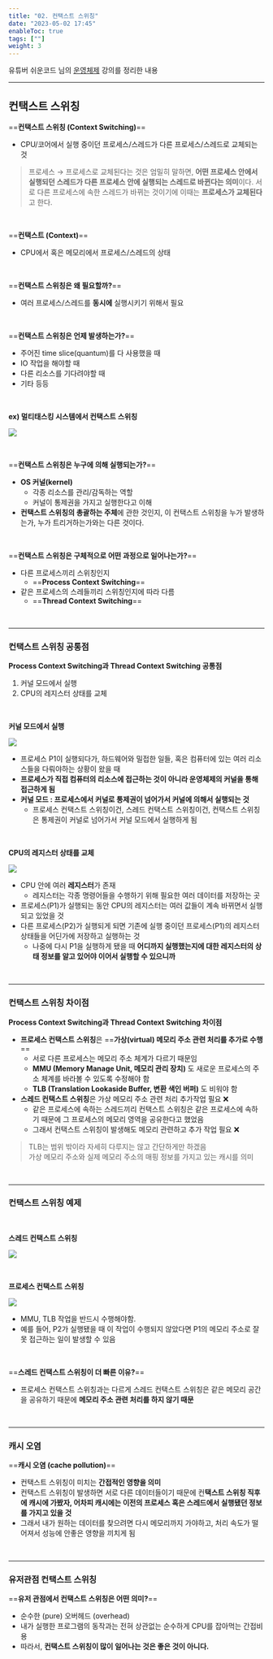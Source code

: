 ```yaml
---
title: "02. 컨택스트 스위칭"
date: "2023-05-02 17:45"
enableToc: true
tags: [""]
weight: 3
---
```


유튜버 쉬운코드 님의 <a href='https://www.youtube.com/@ez./playlists' target='_blank'>운영체제</a> 강의를 정리한 내용

<hr>

## 컨택스트 스위칭

==**컨택스트 스위칭 (Context Switching)**==
- CPU/코어에서 실행 중이던 프로세스/스레드가 다른 프로세스/스레드로 교체되는 것

> 프로세스 → 프로세스로 교체된다는 것은 엄밀히 말하면, **어떤 프로세스 안에서 실행되던 스레드가 다른 프로세스 안에 실행되는 스레드로 바뀐다는 의미**이다. 서로 다른 프로세스에 속한 스레드가 바뀌는 것이기에 이때는 **프로세스가 교체된다**고 한다.

<br>

==**컨택스트 (Context)**==
- CPU에서 혹은 메모리에서 프로세스/스레드의 상태

<br>

==**컨택스트 스위칭은 왜 필요할까?**==
- 여러 프로세스/스레드를 **동시에** 실행시키기 위해서 필요

<br>

==**컨택스트 스위칭은 언제 발생하는가?**==
- 주어진 time slice(quantum)를 다 사용했을 때
- IO 작업을 해야할 때
- 다른 리소스를 기다려야할 때
- 기타 등등

<br>

**ex) 멀티태스킹 시스템에서 컨택스트 스위칭**

![](brain/image/lecture02-25.png)

<br>

==**컨택스트 스위칭은 누구에 의해 실행되는가?**==
- **OS 커널(kernel)**
	- 각종 리소스를 관리/감독하는 역할
	- 커널이 통제권을 가지고 실행한다고 이해
- **컨택스트 스위칭의 총괄하는 주체**에 관한 것인지, 이 컨택스트 스위칭을 누가 발생하는가, 누가 트리거하는가와는 다른 것이다.

<br>

==**컨택스트 스위칭은 구체적으로 어떤 과정으로 일어나는가?**==
- 다른 프로세스끼리 스위칭인지
	- ==**Process Context Switching**==
- 같은 프로세스의 스레들끼리 스위칭인지에 따라 다름
	- ==**Thread Context Switching**==

<br><hr>

### 컨택스트 스위칭 공통점

**Process Context Switching과 Thread Context Switching 공통점**
1. 커널 모드에서 실행
2. CPU의 레지스터 상태를 교체

<br>

**커널 모드에서 실행**

![](brain/image/lecture02-26.png)

- 프로세스 P1이 실행되다가, 하드웨어와 밀접한 일들, 혹은 컴퓨터에 있는 여러 리소스들을 다뤄야하는 상황이 왔을 때
- **프로세스가 직접 컴퓨터의 리소스에 접근하는 것이 아니라 운영체제의 커널을 통해 접근하게 됨**
- **커널 모드 : 프로세스에서 커널로 통제권이 넘어가서 커널에 의해서 실행되는 것**
	- 프로세스 컨택스트 스위칭이건, 스레드 컨택스트 스위칭이건, 컨택스트 스위칭은 통제권이 커널로 넘어가서 커널 모드에서 실행하게 됨

<br>

**CPU의 레지스터 상태를 교체**

![](brain/image/lecture02-27.png)

- CPU 안에 여러 **레지스터**가 존재
	- 레지스터는 각종 명령어들을 수행하기 위해 필요한 여러 데이터를 저장하는 곳
- 프로세스(P1)가 실행되는 동안 CPU의 레지스터는 여러 값들이 계속 바뀌면서 실행되고 있었을 것
- 다른 프로세스(P2)가 실행되게 되면 기존에 실행 중이던 프로세스(P1)의 레지스터 상태들을 어딘가에 저장하고 실행하는 것
	- 나중에 다시 P1을 실행하게 됐을 때 **어디까지 실행했는지에 대한 레지스터의 상태 정보를 알고 있어야 이어서 실행할 수 있으니까**
 
<br><hr>

### 컨택스트 스위칭 차이점

**Process Context Switching과 Thread Context Switching 차이점**
- **프로세스 컨택스트 스위칭**은 ==**가상(virtual) 메모리 주소 관련 처리를 추가로 수행**==
	- 서로 다른 프로세스는 메모리 주소 체계가 다르기 때문임
	- **MMU (Memory Manage Unit, 메모리 관리 장치)** 도 새로운 프로세스의 주소 체계를 바라볼 수 있도록 수정해야 함
	- **TLB (Translation Lookaside Buffer, 변환 색인 버퍼)** 도 비워야 함
- **스레드 컨택스트 스위칭**은 가상 메모리 주소 관련 처리 추가작업 필요 ❌
	- 같은 프로세스에 속하는 스레드끼리 컨택스트 스위칭은 같은 프로세스에 속하기 때문에 그 프로세스의 메모리 영역을 공유한다고 했었음
	- 그래서 컨택스트 스위칭이 발생해도 메모리 관련하고 추가 작업 필요 ❌

> TLB는 범위 밖이라 자세히 다루지는 않고 간단하게만 하겠음 <br>
> 가상 메모리 주소와 실제 메모리 주소의 매핑 정보를 가지고 있는 캐시를 의미

<br><hr>

### 컨택스트 스위칭 예제

<br>

**스레드 컨택스트 스위칭**

![](brain/image/lecture02-28.png)

<br>

**프로세스 컨택스트 스위칭**

![](brain/image/lecture02-29.png)

- MMU, TLB 작업을 반드시 수행해야함.
- 예를 들어, P2가 실행됐을 때 이 작업이 수행되지 않았다면 P1의 메모리 주소로 잘못 접근하는 일이 발생할 수 있음

<br>

==**스레드 컨택스트 스위칭이 더 빠른 이유?**==
- 프로세스 컨택스트 스위칭과는 다르게 스레드 컨택스트 스위칭은 같은 메모리 공간을 공유하기 때문에 **메모리 주소 관련 처리를 하지 않기 때문**

<br><hr>

### 캐시 오염

==**캐시 오염 (cache pollution)**==
- 컨택스트 스위칭이 미치는 **간접적인 영향을 의미**
- 컨택스트 스위칭이 발생하면 서로 다른 데이터들이기 때문에 컨**택스트 스위칭 직후에 캐시에 가봤자, 어차피 캐시에는 이전의 프로세스 혹은 스레드에서 실행됐던 정보를 가지고 있을 것**
- 그래서 내가 원하는 데이터를 찾으려면 다시 메모리까지 가야하고, 처리 속도가 떨어져서 성능에 안좋은 영향을 끼치게 됨

<br><hr>

### 유저관점 컨택스트 스위칭

==**유저 관점에서 컨택스트 스위칭은 어떤 의미?**==
- 순수한 (pure) 오버헤드 (overhead)
- 내가 실행한 프로그램의 동작과는 전혀 상관없는 순수하게 CPU를 잡아먹는 간접비용
- 따라서, **컨택스트 스위칭이 많이 일어나는 것은 좋은 것이 아니다.**
